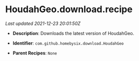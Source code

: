 # HoudahGeo.download.recipe

_Last updated 2021-12-23 20:01:50Z_

- **Description**: Downloads the latest version of HoudahGeo.

- **Identifier**: `com.github.homebysix.download.HoudahGeo`

- **Parent Recipes**: `None`
